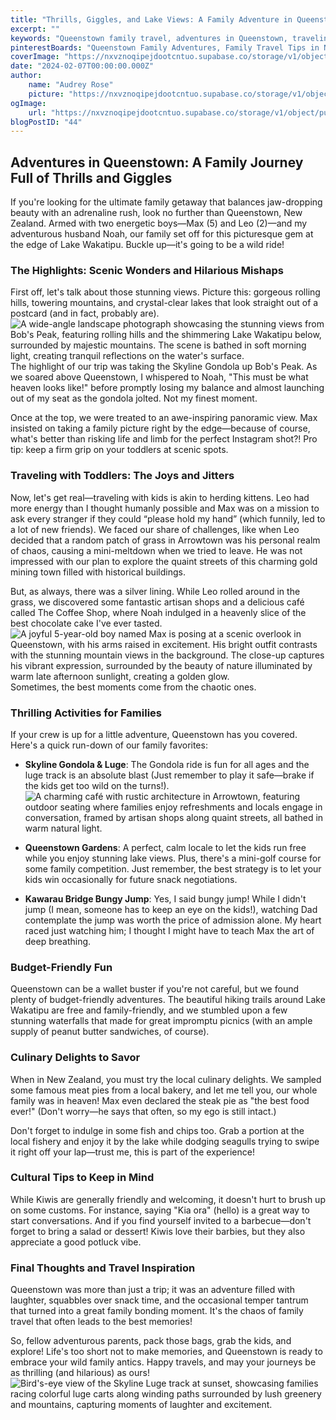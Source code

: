 ```yaml
---
title: "Thrills, Giggles, and Lake Views: A Family Adventure in Queenstown, New Zealand"
excerpt: ""
keywords: "Queenstown family travel, adventures in Queenstown, traveling with toddlers, family activities Queenstown, things to do in Queenstown with kids, budget-friendly family adventures Queenstown, family-friendly hikes Lake Wakatipu, Skyline Gondola Queenstown, Queenstown Gardens activities, best restaurants in Queenstown for families, cultural tips for visiting New Zealand, family bonding travel experiences, scenic views in Queenstown, kid-friendly attractions Queenstown, exploring Arrowtown with kids, fun family activities in New Zealand, family memories travel blog, adrenaline activities for families, local cuisine in Queenstown, parenting travel tips, Queenstown travel inspiration"
pinterestBoards: "Queenstown Family Adventures, Family Travel Tips in New Zealand, Exploring Family-Friendly Destinations, Thrilling Activities for Kids"
coverImage: "https://nxvznoqipejdootcntuo.supabase.co/storage/v1/object/public/travel-blog-images/image_44_0.png"
date: "2024-02-07T00:00:00.000Z"
author:
    name: "Audrey Rose"
    picture: "https://nxvznoqipejdootcntuo.supabase.co/storage/v1/object/public/character-reference/audrey_avatar_square.png?t=2024-12-21T13%3A26%3A30.307Z"
ogImage:
    url: "https://nxvznoqipejdootcntuo.supabase.co/storage/v1/object/public/travel-blog-images/image_44_0.png"
blogPostID: "44"
---
```

    

## Adventures in Queenstown: A Family Journey Full of Thrills and Giggles

If you're looking for the ultimate family getaway that balances jaw-dropping beauty with an adrenaline rush, look no further than Queenstown, New Zealand. Armed with two energetic boys—Max (5) and Leo (2)—and my adventurous husband Noah, our family set off for this picturesque gem at the edge of Lake Wakatipu. Buckle up—it's going to be a wild ride!

### The Highlights: Scenic Wonders and Hilarious Mishaps 

First off, let's talk about those stunning views. Picture this: gorgeous rolling hills, towering mountains, and crystal-clear lakes that look straight out of a postcard (and in fact, probably are). ![A wide-angle landscape photograph showcasing the stunning views from Bob's Peak, featuring rolling hills and the shimmering Lake Wakatipu below, surrounded by majestic mountains. The scene is bathed in soft morning light, creating tranquil reflections on the water's surface.](https://nxvznoqipejdootcntuo.supabase.co/storage/v1/object/public/travel-blog-images/image_44_0.png) The highlight of our trip was taking the Skyline Gondola up Bob's Peak. As we soared above Queenstown, I whispered to Noah, "This must be what heaven looks like!" before promptly losing my balance and almost launching out of my seat as the gondola jolted. Not my finest moment.

Once at the top, we were treated to an awe-inspiring panoramic view. Max insisted on taking a family picture right by the edge—because of course, what's better than risking life and limb for the perfect Instagram shot?! Pro tip: keep a firm grip on your toddlers at scenic spots.

### Traveling with Toddlers: The Joys and Jitters

Now, let's get real—traveling with kids is akin to herding kittens. Leo had more energy than I thought humanly possible and Max was on a mission to ask every stranger if they could “please hold my hand” (which funnily, led to a lot of new friends). We faced our share of challenges, like when Leo decided that a random patch of grass in Arrowtown was his personal realm of chaos, causing a mini-meltdown when we tried to leave. He was not impressed with our plan to explore the quaint streets of this charming gold mining town filled with historical buildings.

But, as always, there was a silver lining. While Leo rolled around in the grass, we discovered some fantastic artisan shops and a delicious café called The Coffee Shop, where Noah indulged in a heavenly slice of the best chocolate cake I've ever tasted. ![A joyful 5-year-old boy named Max is posing at a scenic overlook in Queenstown, with his arms raised in excitement. His bright outfit contrasts with the stunning mountain views in the background. The close-up captures his vibrant expression, surrounded by the beauty of nature illuminated by warm late afternoon sunlight, creating a golden glow.](https://nxvznoqipejdootcntuo.supabase.co/storage/v1/object/public/travel-blog-images/image_44_1.png) Sometimes, the best moments come from the chaotic ones.

### Thrilling Activities for Families

If your crew is up for a little adventure, Queenstown has you covered. Here's a quick run-down of our family favorites:

- **Skyline Gondola & Luge**: The Gondola ride is fun for all ages and the luge track is an absolute blast (Just remember to play it safe—brake if the kids get too wild on the turns!). ![A charming café with rustic architecture in Arrowtown, featuring outdoor seating where families enjoy refreshments and locals engage in conversation, framed by artisan shops along quaint streets, all bathed in warm natural light.](https://nxvznoqipejdootcntuo.supabase.co/storage/v1/object/public/travel-blog-images/image_44_2.png)
  
- **Queenstown Gardens**: A perfect, calm locale to let the kids run free while you enjoy stunning lake views. Plus, there's a mini-golf course for some family competition. Just remember, the best strategy is to let your kids win occasionally for future snack negotiations.

- **Kawarau Bridge Bungy Jump**: Yes, I said bungy jump! While I didn't jump (I mean, someone has to keep an eye on the kids!), watching Dad contemplate the jump was worth the price of admission alone. My heart raced just watching him; I thought I might have to teach Max the art of deep breathing.

### Budget-Friendly Fun

Queenstown can be a wallet buster if you're not careful, but we found plenty of budget-friendly adventures. The beautiful hiking trails around Lake Wakatipu are free and family-friendly, and we stumbled upon a few stunning waterfalls that made for great impromptu picnics (with an ample supply of peanut butter sandwiches, of course). 

### Culinary Delights to Savor

When in New Zealand, you must try the local culinary delights. We sampled some famous meat pies from a local bakery, and let me tell you, our whole family was in heaven! Max even declared the steak pie as "the best food ever!" (Don't worry—he says that often, so my ego is still intact.)

Don't forget to indulge in some fish and chips too. Grab a portion at the local fishery and enjoy it by the lake while dodging seagulls trying to swipe it right off your lap—trust me, this is part of the experience!

### Cultural Tips to Keep in Mind

While Kiwis are generally friendly and welcoming, it doesn't hurt to brush up on some customs. For instance, saying "Kia ora" (hello) is a great way to start conversations. And if you find yourself invited to a barbecue—don't forget to bring a salad or dessert! Kiwis love their barbies, but they also appreciate a good potluck vibe.

### Final Thoughts and Travel Inspiration

Queenstown was more than just a trip; it was an adventure filled with laughter, squabbles over snack time, and the occasional temper tantrum that turned into a great family bonding moment. It's the chaos of family travel that often leads to the best memories!

So, fellow adventurous parents, pack those bags, grab the kids, and explore! Life's too short not to make memories, and Queenstown is ready to embrace your wild family antics. Happy travels, and may your journeys be as thrilling (and hilarious) as ours! ![Bird's-eye view of the Skyline Luge track at sunset, showcasing families racing colorful luge carts along winding paths surrounded by lush greenery and mountains, capturing moments of laughter and excitement.](https://nxvznoqipejdootcntuo.supabase.co/storage/v1/object/public/travel-blog-images/image_44_3.png)